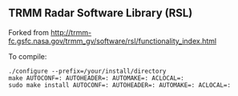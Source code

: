 ## TRMM Radar Software Library (RSL)

Forked from http://trmm-fc.gsfc.nasa.gov/trmm_gv/software/rsl/functionality_index.html

To compile:
```
./configure --prefix=/your/install/directory
make AUTOCONF=: AUTOHEADER=: AUTOMAKE=: ACLOCAL=:
sudo make install AUTOCONF=: AUTOHEADER=: AUTOMAKE=: ACLOCAL=:
```
